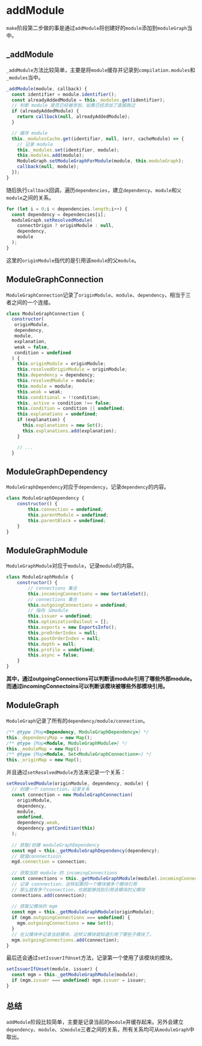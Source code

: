 # addModule

`make`阶段第二步做的事是通过`addModule`将创建好的`module`添加到`moduleGraph`当中。

## _addModule

`_addModule`方法比较简单，主要是将`module`缓存并记录到`compilation.modules`和`_modules`当中。

```javascript
_addModule(module, callback) {
  const identifier = module.identifier();
  const alreadyAddedModule = this._modules.get(identifier);
  // 判断 module 是否已经被添加，如果已经添加了直接跳过
  if (alreadyAddedModule) {
    return callback(null, alreadyAddedModule);
  }

  // 缓存 module
  this._modulesCache.get(identifier, null, (err, cacheModule) => {
    // 记录 module
    this._modules.set(identifier, module);
    this.modules.add(module);
    ModuleGraph.setModuleGraphForModule(module, this.moduleGraph);
    callback(null, module);
  });
}
```

随后执行`callback`回调，遍历`dependencies`，建立`dependency`、`module`和`父module`之间的关系。

```javascript
for (let i = 0;i < dependencies.length;i++) {
  const dependency = dependencies[i];
  moduleGraph.setResolvedModule(
    connectOrigin ? originModule : null,
    dependency,
    module
  );
}
```

这里的`originModule`指代的是引用该`module`的父`module`。

## ModuleGraphConnection

`ModuleGraphConnection`记录了`originModule`、`module`、`dependency`，相当于三者之间的一个连接。

```javascript
class ModuleGraphConnection {
  constructor(
   originModule,
   dependency,
   module,
   explanation,
   weak = false,
   condition = undefined
  ) {
    this.originModule = originModule;
    this.resolvedOriginModule = originModule;
    this.dependency = dependency;
    this.resolvedModule = module;
    this.module = module;
    this.weak = weak;
    this.conditional = !!condition;
    this._active = condition !== false;
    this.condition = condition || undefined;
    this.explanations = undefined;
    if (explanation) {
      this.explanations = new Set();
      this.explanations.add(explanation);
    }

    // ...
  }
```

## ModuleGraphDependency

`ModuleGraphDependency`对应于`dependency`，记录`dependency`的内容。

```javascript
class ModuleGraphDependency {
	constructor() {
		this.connection = undefined;
		this.parentModule = undefined;
		this.parentBlock = undefined;
	}
}
```

## ModuleGraphModule

`ModuleGraphModule`对应于`module`，记录`module`的内容。

```javascript
class ModuleGraphModule {
	constructor() {
		// connections 集合
		this.incomingConnections = new SortableSet();
		// connections 集合
		this.outgoingConnections = undefined;
		// 指向 父module
		this.issuer = undefined;
		this.optimizationBailout = [];
		this.exports = new ExportsInfo();
		this.preOrderIndex = null;
		this.postOrderIndex = null;
		this.depth = null;
		this.profile = undefined;
		this.async = false;
	}
}
```

**其中，通过outgoingConnections可以判断该module引用了哪些外部module。而通过incomingConnectoins可以判断该模块被哪些外部模块引用。**

## ModuleGraph

`ModuleGraph`记录了所有的`dependency/module/connection`。

```javascript
/** @type {Map<Dependency, ModuleGraphDependency>} */
this._dependencyMap = new Map();
/** @type {Map<Module, ModuleGraphModule>} */
this._moduleMap = new Map();
/** @type {Map<Module, Set<ModuleGraphConnection>>} */
this._originMap = new Map();
```

并且通过`setResolvedModule`方法来记录一个关系：

```javascript
setResolvedModule(originModule, dependency, module) {
  // 创建一个 connection，记录关系
  const connection = new ModuleGraphConnection(
    originModule,
    dependency,
    module,
    undefined,
    dependency.weak,
    dependency.getCondition(this)
  );
  
  // 获取/创建 moduleGraphDependency
  const mgd = this._getModuleGraphDependency(dependency);
  // 赋值connnectioin
  mgd.connection = connection;
  
  // 获取当前 module 的 incomingConnections
  const connections = this._getModuleGraphModule(module).incomingConnections;
  // 记录 connnection，这样如果同一个模块被多个模块引用
  // 那么就有多个connection，也就能够找到引用该模块的父模块
  connections.add(connection);
  
  // 获取父模块的 mgm
  const mgm = this._getModuleGraphModule(originModule);
  if (mgm.outgoingConnections === undefined) {
    mgm.outgoingConnections = new Set();
  }
  // 在父模块中记录当前模块，这样父模块就知道引用了哪些子模块了。
  mgm.outgoingConnections.add(connection);
}
```

最后还会通过`setIssuerIfUnset`方法，记录第一个使用了该模块的模块。

```javascript
setIssuerIfUnset(module, issuer) {
  const mgm = this._getModuleGraphModule(module);
  if (mgm.issuer === undefined) mgm.issuer = issuer;
}
```

## 总结

`addModule`阶段比较简单，主要是记录当前的`module`并缓存起来。另外会建立`dependency`、`module`、`父module`三者之间的关系，所有关系均可从`moduleGraph`中取出。